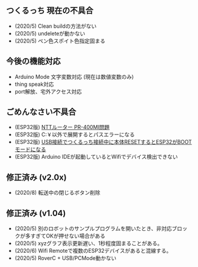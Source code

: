 ## つくるっち 現在の不具合

- (2020/5) Clean buildの方法がない
- (2020/5) undeleteが動かない
- (2020/5) ペン色スポイト色指定固まる

## 今後の機能対応

- Arduino Mode 文字変数対応 (現在は数値変数のみ)
- thing speak対応
- port解放、宅外アクセス対応

## ごめんなさい不具合

- (ESP32版) [NTTルーター PR-400MI問題](PR400MI_issue.md)
- (ESP32版) C:￥以外で展開するとパスエラーになる
- (ESP32版) [USB接続でつくるっち接続中に本体RESETするとESP32がBOOTモードになる](RTS_DTR_Control.md)
- (ESP32版) Arduino IDEが起動しているとWifiでデバイス検出できない

## 修正済み (v2.0x)

- (2020/8) 転送中の閉じるボタン削除

## 修正済み (v1.04)

- (2020/5) 別のロボットのサンプルプログラムを開いたとき、非対応ブロックが多すぎてOKが押せない場合がある
- (2020/5) xyzグラフ表示更新遅い、1秒程度固まることがある。
- (2020/6) Wifi Remoteで複数のESP32デバイスがあると混線する。
- (2020/5) RoverC + USB/PCMode動かない
